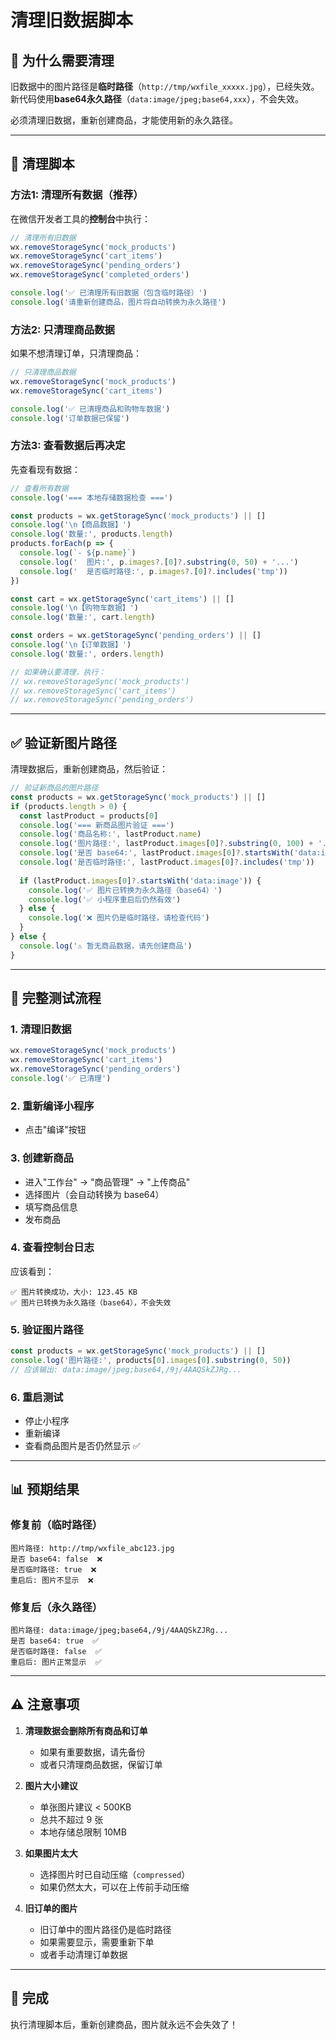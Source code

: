 # 清理旧数据脚本

## 🎯 为什么需要清理

旧数据中的图片路径是**临时路径**（`http://tmp/wxfile_xxxxx.jpg`），已经失效。
新代码使用**base64永久路径**（`data:image/jpeg;base64,xxx`），不会失效。

必须清理旧数据，重新创建商品，才能使用新的永久路径。

---

## 🧹 清理脚本

### 方法1: 清理所有数据（推荐）

在微信开发者工具的**控制台**中执行：

```javascript
// 清理所有旧数据
wx.removeStorageSync('mock_products')
wx.removeStorageSync('cart_items')
wx.removeStorageSync('pending_orders')
wx.removeStorageSync('completed_orders')

console.log('✅ 已清理所有旧数据（包含临时路径）')
console.log('请重新创建商品，图片将自动转换为永久路径')
```

### 方法2: 只清理商品数据

如果不想清理订单，只清理商品：

```javascript
// 只清理商品数据
wx.removeStorageSync('mock_products')
wx.removeStorageSync('cart_items')

console.log('✅ 已清理商品和购物车数据')
console.log('订单数据已保留')
```

### 方法3: 查看数据后再决定

先查看现有数据：

```javascript
// 查看所有数据
console.log('=== 本地存储数据检查 ===')

const products = wx.getStorageSync('mock_products') || []
console.log('\n【商品数据】')
console.log('数量:', products.length)
products.forEach(p => {
  console.log(`- ${p.name}`)
  console.log('  图片:', p.images?.[0]?.substring(0, 50) + '...')
  console.log('  是否临时路径:', p.images?.[0]?.includes('tmp'))
})

const cart = wx.getStorageSync('cart_items') || []
console.log('\n【购物车数据】')
console.log('数量:', cart.length)

const orders = wx.getStorageSync('pending_orders') || []
console.log('\n【订单数据】')
console.log('数量:', orders.length)

// 如果确认要清理，执行：
// wx.removeStorageSync('mock_products')
// wx.removeStorageSync('cart_items')
// wx.removeStorageSync('pending_orders')
```

---

## ✅ 验证新图片路径

清理数据后，重新创建商品，然后验证：

```javascript
// 验证新商品的图片路径
const products = wx.getStorageSync('mock_products') || []
if (products.length > 0) {
  const lastProduct = products[0]
  console.log('=== 新商品图片验证 ===')
  console.log('商品名称:', lastProduct.name)
  console.log('图片路径:', lastProduct.images[0]?.substring(0, 100) + '...')
  console.log('是否 base64:', lastProduct.images[0]?.startsWith('data:image'))
  console.log('是否临时路径:', lastProduct.images[0]?.includes('tmp'))
  
  if (lastProduct.images[0]?.startsWith('data:image')) {
    console.log('✅ 图片已转换为永久路径（base64）')
    console.log('✅ 小程序重启后仍然有效')
  } else {
    console.log('❌ 图片仍是临时路径，请检查代码')
  }
} else {
  console.log('⚠️ 暂无商品数据，请先创建商品')
}
```

---

## 🧪 完整测试流程

### 1. 清理旧数据
```javascript
wx.removeStorageSync('mock_products')
wx.removeStorageSync('cart_items')
wx.removeStorageSync('pending_orders')
console.log('✅ 已清理')
```

### 2. 重新编译小程序
- 点击"编译"按钮

### 3. 创建新商品
- 进入"工作台" → "商品管理" → "上传商品"
- 选择图片（会自动转换为 base64）
- 填写商品信息
- 发布商品

### 4. 查看控制台日志
应该看到：
```
✅ 图片转换成功，大小: 123.45 KB
✅ 图片已转换为永久路径（base64），不会失效
```

### 5. 验证图片路径
```javascript
const products = wx.getStorageSync('mock_products') || []
console.log('图片路径:', products[0].images[0].substring(0, 50))
// 应该输出: data:image/jpeg;base64,/9j/4AAQSkZJRg...
```

### 6. 重启测试
- 停止小程序
- 重新编译
- 查看商品图片是否仍然显示 ✅

---

## 📊 预期结果

### 修复前（临时路径）
```
图片路径: http://tmp/wxfile_abc123.jpg
是否 base64: false  ❌
是否临时路径: true  ❌
重启后: 图片不显示  ❌
```

### 修复后（永久路径）
```
图片路径: data:image/jpeg;base64,/9j/4AAQSkZJRg...
是否 base64: true  ✅
是否临时路径: false  ✅
重启后: 图片正常显示  ✅
```

---

## ⚠️ 注意事项

1. **清理数据会删除所有商品和订单**
   - 如果有重要数据，请先备份
   - 或者只清理商品数据，保留订单

2. **图片大小建议**
   - 单张图片建议 < 500KB
   - 总共不超过 9 张
   - 本地存储总限制 10MB

3. **如果图片太大**
   - 选择图片时已自动压缩（`compressed`）
   - 如果仍然太大，可以在上传前手动压缩

4. **旧订单的图片**
   - 旧订单中的图片路径仍是临时路径
   - 如果需要显示，需要重新下单
   - 或者手动清理订单数据

---

## 🎉 完成

执行清理脚本后，重新创建商品，图片就永远不会失效了！

